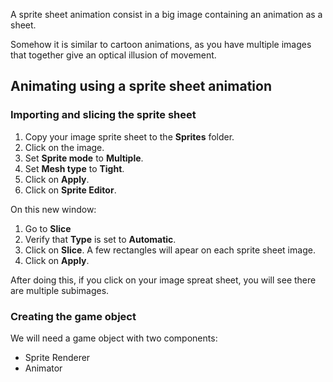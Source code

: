 A sprite sheet animation consist in a big image containing an animation as a sheet.

Somehow it is similar to cartoon animations, as you have multiple images that together give an optical illusion of movement.

## Animating using a sprite sheet animation

### Importing and slicing the sprite sheet

1. Copy your image sprite sheet to the **Sprites** folder.
2. Click on the image.
3. Set **Sprite mode** to **Multiple**.
4. Set **Mesh type** to **Tight**.
5. Click on **Apply**.
6. Click on **Sprite Editor**.

On this new window:

1. Go to **Slice** 
2. Verify that **Type** is set to **Automatic**.
3. Click on **Slice**.
A few rectangles will apear on each sprite sheet image.
4. Click on **Apply**.

After doing this, if you click on your image spreat sheet, you will see there are multiple subimages.

### Creating the game object

We will need a game object with two components:

- Sprite Renderer
- Animator


